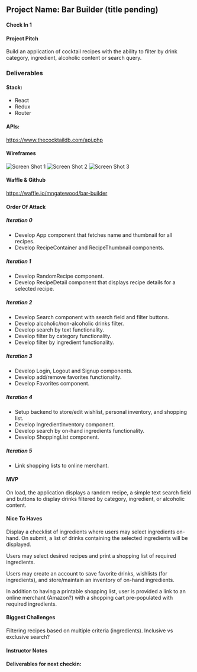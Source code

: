 ## Project Name:  Bar Builder (title pending)

#### Check In 1

#### Project Pitch
Build an application of cocktail recipes with the ability to filter by drink category, ingredient, alcoholic content or search query.

### Deliverables

#### Stack:
* React
* Redux
* Router

#### APIs:
https://www.thecocktaildb.com/api.php

#### Wireframes
![Screen Shot 1](https://raw.githubusercontent.com/mngatewood/front-end-submissions-public/check-in-1/1711/mod-3/personal-project/michael-gatewood/ScreenShot-3.png)
![Screen Shot 2](https://raw.githubusercontent.com/mngatewood/front-end-submissions-public/check-in-1/1711/mod-3/personal-project/michael-gatewood/ScreenShot-1.png)
![Screen Shot 3](https://raw.githubusercontent.com/mngatewood/front-end-submissions-public/check-in-1/1711/mod-3/personal-project/michael-gatewood/ScreenShot-2.png)

#### Waffle & Github
https://waffle.io/mngatewood/bar-builder

#### Order Of Attack

##### Iteration 0
* Develop App component that fetches name and thumbnail for all recipes.
* Develop RecipeContainer and RecipeThumbnail components.

##### Iteration 1
* Develop RandomRecipe component.
* Develop RecipeDetail component that displays recipe details for a selected recipe.

##### Iteration 2
* Develop Search component with search field and filter buttons.
* Develop alcoholic/non-alcoholic drinks filter.
* Develop search by text functionality.
* Develop filter by category functionality.
* Develop filter by ingredient functionality.

##### Iteration 3
* Develop Login, Logout and Signup components.
* Develop add/remove favorites functionality.
* Develop Favorites component.

##### Iteration 4
* Setup backend to store/edit wishlist, personal inventory, and shopping list.
* Develop IngredientInventory component.
* Develop search by on-hand ingredients functionality.
* Develop ShoppingList component.

##### Iteration 5
* Link shopping lists to online merchant.

#### MVP
On load, the application displays a random recipe, a simple text search field and buttons to display drinks filtered by category, ingredient, or alcoholic content.

#### Nice To Haves
Display a checklist of ingredients where users may select ingredients on-hand.  On submit, a list of drinks containing the selected ingredients will be displayed.

Users may select desired recipes and print a shopping list of required ingredients.

Users may create an account to save favorite drinks, wishlists (for ingredients), and store/maintain an inventory of on-hand ingredients.

In addition to having a printable shopping list, user is provided a link to an online merchant (Amazon?) with a shopping cart pre-populated with required ingredients.

#### Biggest Challenges
Filtering recipes based on multiple criteria (ingredients).  Inclusive vs exclusive search?

#### Instructor Notes

#### Deliverables for next checkin:
